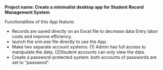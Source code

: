 **Project name: Create a minimalist desktop app for Student Record Management System**

Functionalities of this App feature:
  - Records are saved directly on an Excel file to decrease data Entry labor costs and improve efficiency.
  - launch the srm.exe file directly to use the App.
  - Make two separate account systems: (1) Admin has full access to manipulate the data, (2)Student accounts can only view the data.
  - Create a password-protected system: both accounts of  passwords are set to "password".
